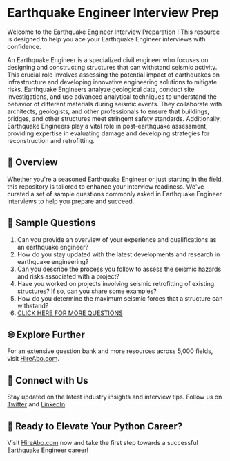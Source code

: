 # Earthquake Engineer Interview Prep

Welcome to the Earthquake Engineer Interview Preparation ! This resource is designed to help you ace your Earthquake Engineer interviews with confidence.

An Earthquake Engineer is a specialized civil engineer who focuses on designing and constructing structures that can withstand seismic activity. This crucial role involves assessing the potential impact of earthquakes on infrastructure and developing innovative engineering solutions to mitigate risks. Earthquake Engineers analyze geological data, conduct site investigations, and use advanced analytical techniques to understand the behavior of different materials during seismic events. They collaborate with architects, geologists, and other professionals to ensure that buildings, bridges, and other structures meet stringent safety standards. Additionally, Earthquake Engineers play a vital role in post-earthquake assessment, providing expertise in evaluating damage and developing strategies for reconstruction and retrofitting.

## 🚀 Overview

Whether you're a seasoned Earthquake Engineer or just starting in the field, this repository is tailored to enhance your interview readiness. We've curated a set of sample questions commonly asked in Earthquake Engineer interviews to help you prepare and succeed.

## 📝 Sample Questions

1. Can you provide an overview of your experience and qualifications as an earthquake engineer?
2. How do you stay updated with the latest developments and research in earthquake engineering?
3. Can you describe the process you follow to assess the seismic hazards and risks associated with a project?
4. Have you worked on projects involving seismic retrofitting of existing structures? If so, can you share some examples?
5. How do you determine the maximum seismic forces that a structure can withstand?
6. [CLICK HERE FOR MORE QUESTIONS](https://hireabo.com/job/3_0_25/Earthquake%20Engineer)

## 🌐 Explore Further

For an extensive question bank and more resources across 5,000 fields, visit [HireAbo.com](https://www.hireabo.com).

## 📱 Connect with Us

Stay updated on the latest industry insights and interview tips. Follow us on [Twitter](https://twitter.com/hireabo) and [LinkedIn](https://www.linkedin.com/in/hire-abo-3609972a8/).

## 🚀 Ready to Elevate Your Python Career?

Visit [HireAbo.com](https://www.hireabo.com) now and take the first step towards a successful Earthquake Engineer career!